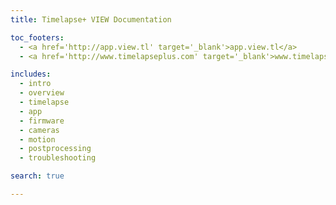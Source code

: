 ```yaml
---
title: Timelapse+ VIEW Documentation

toc_footers:
  - <a href='http://app.view.tl' target='_blank'>app.view.tl</a>
  - <a href='http://www.timelapseplus.com' target='_blank'>www.timelapseplus.com</a>

includes:
  - intro
  - overview
  - timelapse
  - app
  - firmware
  - cameras
  - motion
  - postprocessing
  - troubleshooting

search: true

---
```


